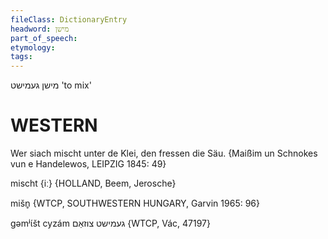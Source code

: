 ```yaml
---
fileClass: DictionaryEntry
headword: מישן
part_of_speech: 
etymology: 
tags: 
---
```

מישן
געמישט
'to mix'

WESTERN
========

Wer siach mischt unter de Klei, den fressen die Säu.
{Maißim un Schnokes vun e Handelewos, LEIPZIG 1845: 49}

mischt {iː} {HOLLAND, Beem, Jerosche}

mišn̥ {WTCP, SOUTHWESTERN HUNGARY, Garvin 1965: 96}

gəmʲɩ́št cyzám געמישט צוזאַם {WTCP, Vác, 47197}


